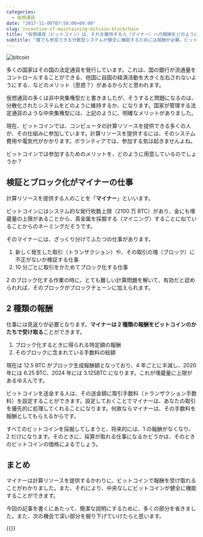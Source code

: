 ```yaml
---
categories:
  - 仮想通貨
date: "2017-11-06T07:58:06+09:00"
slug: incentive-of-maintaining-bitcoin-blockchain
title: "仮想通貨（ビットコイン）は、それを維持する人（マイナー）への報酬をどのように用意しているのか？"
subtitle: "誰でも参加できる分散型システムが健全に機能するためには報酬が必要。ビットコインでは、マイナーに対する報酬を 2 種類用意しています。"
---
```


<img src="/images/2017/11/bitcoin.svg" alt="bitcoin">

多くの国家はその国の法定通貨を発行しています。これは、国の銀行が流通量をコントロールすることができる、他国に自国の経済活動を大きく左右されないようにする、などのメリット（思惑？）があるからだと思われます。

仮想通貨の多くは非中央集権型だと書きましたが、そうすると問題になるのは、分散化されたシステムをどのように維持するか、になります。国家が管理する法定通貨のような中央集権型には、上記のように、明確なメリットがありました。

現在、ビットコインでは、コンピュータの計算リソースを提供できる多くの人が、その仕組みに参加しています。計算リソースを提供するには、そのシステム費用や電気代がかかります。ボランティアでは、参加する気は起きませんよね。

ビットコインでは参加するためのメリットを、どのように用意しているのでしょうか？

## 検証とブロック化がマイナーの仕事

計算リソースを提供する人のことを「**マイナー**」といいます。

ビットコインにはシステム的な発行枚数上限（2100 万 BTC）があり、金にも埋蔵量の上限があることから、貴金属を採掘する（マイニング）することに似ていることからのネーミングだそうです。

そのマイナーには、ざっくり分けてふたつの仕事があります。

1. 新しく発生した取引（トランザクション）や、その取引の塊（ブロック）に不正がないか検証する仕事
2. 10 分ごとに取引をかためてブロック化する仕事

2 のブロック化する作業の時に、とても難しい計算問題を解いて、有効だと認められれば、そのブロックがブロックチェーンに加えられます。

## 2 種類の報酬

仕事には見返りが必要となります。**マイナーは 2 種類の報酬をビットコインのかたちで受け取る**ことができます。

1. ブロック化するときに得られる特定額の報酬
2. そのブロックに含まれている手数料の総額

現在は 12.5 BTC がブロック生成報酬額となっており、4 年ごとに半減し、2020 年には 6.25 BTC、2024 年には 3.125BTC になります。これが埋蔵量に上限があるゆえんです。

ビットコインを送金する人は、その送金額に取引手数料（トランザクション手数料）を設定することができます。設定しておくことでマイナーは、あなたの取引を優先的に処理してくれることになります。何故ならマイナーは、その手数料を報酬としてもらえるからです。

すべてのビットコインを採掘してしまうと、将来的には、1 の報酬がなくなり、2 だけになります。そのときに、採算が取れる仕事になるかどうかは、そのときのビットコインの価格によるでしょう。

## まとめ

マイナーは計算リソースを提供するかわりに、ビットコインで報酬を受け取れることがわかりました。また、それにより、中央なしにビットコインが健全に機能することができます。

今回の記事を書くにあたって、簡潔な説明にするために、多くの部分を省きました。また、次の機会で深い部分を掘り下げていけたらと思います。

{{<cryptocurrency>}}
